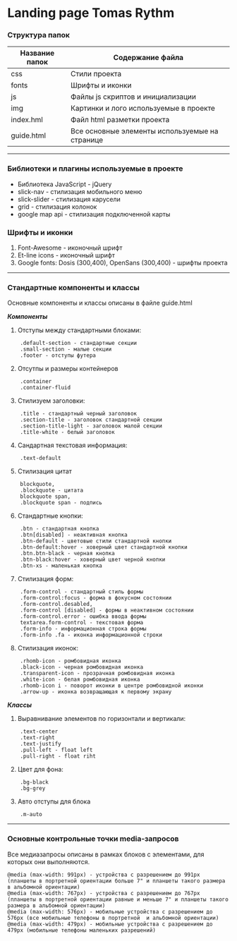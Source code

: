 Landing page Tomas Rythm
=========================


### Структура папок

Название папок  | Содержание файла
----------------|----------------------
css             | Стили проекта
fonts           | Шрифты и иконки
js              | Файлы js скриптов  и инициализации
img             | Картинки и лого используемые в проекте
index.hml       | Файл html разметки проекта
guide.html      | Все основные элементы используемые на странице
---

### Библиотеки  и плагины используемые в проекте
- Библиотека JavaScript - jQuery
- slick-nav - стилизация мобильного меню
- slick-slider - стилизация карусели
- grid - стилизация колонок
- google map api - стилизация подключенной карты


### Шрифты и иконки

1. Font-Awesome - иконочный шрифт 
2. Et-line icons - иконочный шрифт 
3. Google fonts: Dosis (300,400), OpenSans (300,400) - шрифты проекта
---

### Стандартные компоненты и классы

Основные компоненты и классы описаны в файле guide.html

***Компоненты***

1. Отступы между стандартными блоками:
```
    .default-section - стандартные секции
    .small-section - малые секции
    .footer - отступы футера
```

2.  Отсутпы и размеры контейнеров
```
    .container
    .container-fluid
```

3. Стилизуем заголовки:
```
    .title - стандартный черный заголовок
    .section-title - заголовок стандартной секции
    .section-title-light - заголовок малой секции
    .title-white - белый заголовок
```

4. Cандартная текстовая информация:
```
    .text-default
```

5. Стилизация цитат
```
    blockquote, 
    .blockquote - цитата
    blockquote span, 
    .blockquote span - подпись
```

6. Стандартные кнопки:
```
    .btn - стандартная кнопка
    .btn[disabled] - неактивная кнопка
    .btn-default - цветовые стили стандартной кнопки
    .btn-default:hover - ховерный цвет стандартной кнопки
    .btn.btn-black - черная кнопка
    .btn-black:hover - ховерный цвет черной кнопки
    .btn-xs - маленькая кнопка
```    
7. Стилизация форм:
```
    .form-control - стандартный стиль формы
    .form-control:focus - форма в фокусном состоянии
    .form-control.desabled, 
    .form-control [disabled] - формы в неактивном состоянии
    .form-control.error - ошибка ввода формы
    textarea.form-control - текстовая форма
    .form-info - информационная строка формы
    .form-info .fa - иконка информационной строки
```

8. Стилизация иконок:
```
    .rhomb-icon - ромбовидная иконка
    .black-icon - черная ромбовидная иконка
    .transparent-icon - прозрачная ромбовидная иконка
    .white-icon - белая ромбовидная иконка
    .rhomb-icon i - поворот иконки в центре ромбовидной иконки
    .arrow-up - иконка возвращающая к первому экрану
```

***Классы***

1. Выравнивание элементов по горизонтали и вертикали:
```
    .text-center 
    .text-right
    .text-justify
    .pull-left - float left
    .pull-right - float riht
```

2. Цвет для фона:
```
    .bg-black
    .bg-grey
```
3. Авто отступы для блока
```
    .m-auto
```
---

### Основные контрольные точки media-запросов
 Все медиазапросы описаны в рамках блоков с элементами, для которых они выполняются.

 ```
@media (max-width: 991px) - устройства c разрешением до 991px (планшеты в портретной ориентации больше 7" и планшеты такого размера в альбомной ориентации)
@media (max-width: 767px) - устройства c разрешением до 767px (планшеты в портретной ориентации равные и меньше 7" и планшеты такого размера в альбомной ориентации)
@media (max-width: 576px) - мобильные устройства c разрешением до 576px (все мобильные телефоны в портретной  и альбомной ориентации)
@media (max-width: 479px) - мобильные устройства c разрешением до 479px (мобильные телефоны маленьких разрешений)
```
